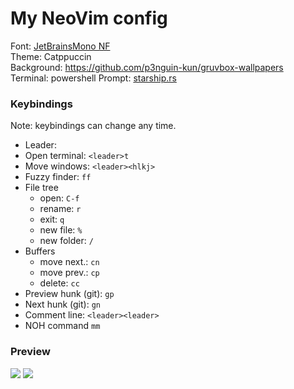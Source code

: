 # My NeoVim config
Font: <a href="https://www.nerdfonts.com/font-downloads"> JetBrainsMono NF  </a>\
Theme: Catppuccin\
Background: <a href="https://raw.githubusercontent.com/p3nguin-kun/gruvbox-wallpapers/main/minimalistic/gruvbox_astro.jpg">https://github.com/p3nguin-kun/gruvbox-wallpapers</a>\
Terminal: powershell 
Prompt: <a href="https://starship.rs">starship.rs</a>

### Keybindings
Note: keybindings can change any time.
- Leader: ` `
- Open terminal: `<leader>t`
- Move windows: `<leader><hlkj>`
- Fuzzy finder: `ff`
- File tree
    - open: `C-f`
    - rename: `r`
    - exit: `q`
    - new file: `%`
    - new folder: `/`
- Buffers
    - move next.: `cn`
    - move prev.: `cp`
    - delete: `cc`
- Preview hunk (git): `gp`
- Next hunk (git): `gn`
- Comment line: `<leader><leader>`
- NOH command `mm`

### Preview
<img src='https://media.discordapp.net/attachments/736674176265355264/1108095269754646599/image.png?width=879&height=458'>
<img src='https://media.discordapp.net/attachments/736674176265355264/1108095270018883696/image.png?width=920&height=458'>
